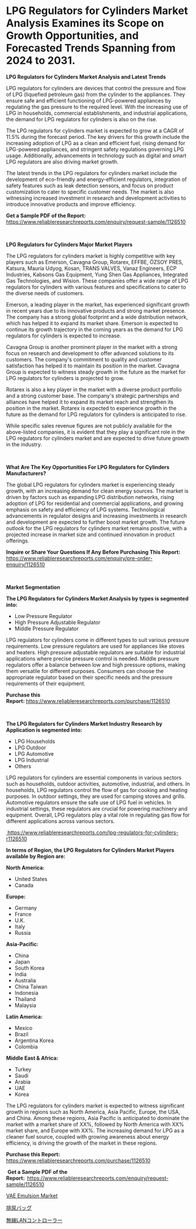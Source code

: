 <p><h1>LPG Regulators for Cylinders Market Analysis Examines its Scope on Growth Opportunities, and Forecasted Trends Spanning from 2024 to 2031.</h1></p><p><strong>LPG Regulators for Cylinders Market Analysis and Latest Trends</strong></p>
<p><p>LPG regulators for cylinders are devices that control the pressure and flow of LPG (liquefied petroleum gas) from the cylinder to the appliances. They ensure safe and efficient functioning of LPG-powered appliances by regulating the gas pressure to the required level. With the increasing use of LPG in households, commercial establishments, and industrial applications, the demand for LPG regulators for cylinders is also on the rise.</p><p>The LPG regulators for cylinders market is expected to grow at a CAGR of 11.5% during the forecast period. The key drivers for this growth include the increasing adoption of LPG as a clean and efficient fuel, rising demand for LPG-powered appliances, and stringent safety regulations governing LPG usage. Additionally, advancements in technology such as digital and smart LPG regulators are also driving market growth.</p><p>The latest trends in the LPG regulators for cylinders market include the development of eco-friendly and energy-efficient regulators, integration of safety features such as leak detection sensors, and focus on product customization to cater to specific customer needs. The market is also witnessing increased investment in research and development activities to introduce innovative products and improve efficiency.</p></p>
<p><strong>Get a Sample PDF of the Report:&nbsp;</strong> <a href="https://www.reliableresearchreports.com/enquiry/request-sample/1126510">https://www.reliableresearchreports.com/enquiry/request-sample/1126510</a></p>
<p>&nbsp;</p>
<p><strong>LPG Regulators for Cylinders Major Market Players</strong></p>
<p><p>The LPG regulators for cylinders market is highly competitive with key players such as Emerson, Cavagna Group, Rotarex, EFFBE, ÖZSOY PRES, Katsura, Mauria Udyog, Kosan, TRANS VALVES, Vanaz Engineers, ECP Industries, Kabsons Gas Equipment, Yung Shen Gas Appliances, Integrated Gas Technologies, and Wision. These companies offer a wide range of LPG regulators for cylinders with various features and specifications to cater to the diverse needs of customers.</p><p>Emerson, a leading player in the market, has experienced significant growth in recent years due to its innovative products and strong market presence. The company has a strong global footprint and a wide distribution network, which has helped it to expand its market share. Emerson is expected to continue its growth trajectory in the coming years as the demand for LPG regulators for cylinders is expected to increase.</p><p>Cavagna Group is another prominent player in the market with a strong focus on research and development to offer advanced solutions to its customers. The company's commitment to quality and customer satisfaction has helped it to maintain its position in the market. Cavagna Group is expected to witness steady growth in the future as the market for LPG regulators for cylinders is projected to grow.</p><p>Rotarex is also a key player in the market with a diverse product portfolio and a strong customer base. The company's strategic partnerships and alliances have helped it to expand its market reach and strengthen its position in the market. Rotarex is expected to experience growth in the future as the demand for LPG regulators for cylinders is anticipated to rise.</p><p>While specific sales revenue figures are not publicly available for the above-listed companies, it is evident that they play a significant role in the LPG regulators for cylinders market and are expected to drive future growth in the industry.</p></p>
<p>&nbsp;</p>
<p><strong>What Are The Key Opportunities For LPG Regulators for Cylinders Manufacturers?</strong></p>
<p><p>The global LPG regulators for cylinders market is experiencing steady growth, with an increasing demand for clean energy sources. The market is driven by factors such as expanding LPG distribution networks, rising adoption of LPG for residential and commercial applications, and growing emphasis on safety and efficiency of LPG systems. Technological advancements in regulator designs and increasing investments in research and development are expected to further boost market growth. The future outlook for the LPG regulators for cylinders market remains positive, with a projected increase in market size and continued innovation in product offerings.</p></p>
<p><strong>Inquire or Share Your Questions If Any Before Purchasing This Report:</strong> <a href="https://www.reliableresearchreports.com/enquiry/pre-order-enquiry/1126510">https://www.reliableresearchreports.com/enquiry/pre-order-enquiry/1126510</a></p>
<p>&nbsp;</p>
<p><strong>Market Segmentation</strong></p>
<p><strong>The LPG Regulators for Cylinders Market Analysis by types is segmented into:</strong></p>
<p><ul><li>Low Pressure Regulator</li><li>High Pressure Adjustable Regulator</li><li>Middle Pressure Regulator</li></ul></p>
<p><p>LPG regulators for cylinders come in different types to suit various pressure requirements. Low pressure regulators are used for appliances like stoves and heaters. High pressure adjustable regulators are suitable for industrial applications where precise pressure control is needed. Middle pressure regulators offer a balance between low and high pressure options, making them versatile for different purposes. Consumers can choose the appropriate regulator based on their specific needs and the pressure requirements of their equipment.</p></p>
<p><strong>Purchase this Report:&nbsp;</strong><a href="https://www.reliableresearchreports.com/purchase/1126510">https://www.reliableresearchreports.com/purchase/1126510</a></p>
<p>&nbsp;</p>
<p><strong>The LPG Regulators for Cylinders Market Industry Research by Application is segmented into:</strong></p>
<p><ul><li>LPG Households</li><li>LPG Outdoor</li><li>LPG Automotive</li><li>LPG Industrial</li><li>Others</li></ul></p>
<p><p>LPG regulators for cylinders are essential components in various sectors such as households, outdoor activities, automotive, industrial, and others. In households, LPG regulators control the flow of gas for cooking and heating purposes. In outdoor settings, they are used for camping stoves and grills. Automotive regulators ensure the safe use of LPG fuel in vehicles. In industrial settings, these regulators are crucial for powering machinery and equipment. Overall, LPG regulators play a vital role in regulating gas flow for different applications across various sectors.</p></p>
<p><a href="https://www.reliableresearchreports.com/lpg-regulators-for-cylinders-r1126510">&nbsp;https://www.reliableresearchreports.com/lpg-regulators-for-cylinders-r1126510</a></p>
<p><strong>In terms of Region, the LPG Regulators for Cylinders Market Players available by Region are:</strong></p>
<p>
    <p> <strong> North America: </strong>
        <ul>
            <li>United States</li>
            <li>Canada</li>
        </ul>
        </p> 
    <p> <strong> Europe: </strong>
        <ul>
            <li>Germany</li>
            <li>France</li>
            <li>U.K.</li>
            <li>Italy</li>
            <li>Russia</li>
        </ul>
        </p> 
    <p> <strong> Asia-Pacific: </strong>
        <ul>
            <li>China</li>
            <li>Japan</li>
            <li>South Korea</li>
            <li>India</li>
            <li>Australia</li>
            <li>China Taiwan</li>
            <li>Indonesia</li>
            <li>Thailand</li>
            <li>Malaysia</li>
        </ul>
        </p> 
    <p> <strong> Latin America: </strong>
        <ul>
            <li>Mexico</li>
            <li>Brazil</li>
            <li>Argentina Korea</li>
            <li>Colombia</li>
        </ul>
        </p> 
    <p> <strong> Middle East & Africa: </strong>
        <ul>
            <li>Turkey</li>
            <li>Saudi</li>
            <li>Arabia</li>
            <li>UAE</li>
            <li>Korea</li>
        </ul>
    </p>
    </p>
<p><p>The LPG regulators for cylinders market is expected to witness significant growth in regions such as North America, Asia Pacific, Europe, the USA, and China. Among these regions, Asia Pacific is anticipated to dominate the market with a market share of XX%, followed by North America with XX% market share, and Europe with XX%. The increasing demand for LPG as a cleaner fuel source, coupled with growing awareness about energy efficiency, is driving the growth of the market in these regions.</p></p>
<p><strong>Purchase this Report: </strong><a href="https://www.reliableresearchreports.com/purchase/1126510">https://www.reliableresearchreports.com/purchase/1126510</a></p>
<p>&nbsp;<strong>Get a Sample PDF of the Report:&nbsp;&nbsp;</strong><a href="https://www.reliableresearchreports.com/enquiry/request-sample/1126510">https://www.reliableresearchreports.com/enquiry/request-sample/1126510</a></p>
<p><strong></strong></p>
<p><p><a href="https://issuu.com/reportprime-2/docs/vae-emulsion-market-size-2030.pptx">VAE Emulsion Market</a></p><p><a href="https://medium.com/@rocklobster885/%E5%B0%BF%E7%AE%A1%E6%8E%92%E5%87%BA%E8%A2%8B%E5%B8%82%E5%A0%B4%E5%88%86%E6%9E%90-%E5%85%B6cagr-%E5%B8%82%E5%A0%B4%E7%B4%B0%E5%88%86%E5%92%8C%E5%85%A8%E7%90%83%E8%A1%8C%E6%A5%AD%E6%A6%82%E6%B3%81-cb5eb376285c">排尿バッグ</a></p><p><a href="https://medium.com/@kaitlensen45645/wlan%E3%82%B3%E3%83%B3%E3%83%88%E3%83%AD%E3%83%BC%E3%83%A9%E3%83%BC%E3%81%AE%E5%B8%82%E5%A0%B4%E8%A6%8F%E6%A8%A1%E3%81%A8%E5%B8%82%E5%A0%B4%E5%8B%95%E5%90%91-%E5%AE%8C%E5%85%A8%E3%81%AA%E6%A5%AD%E7%95%8C%E6%A6%82%E8%A6%81-2024%E5%B9%B4%E3%81%8B%E3%82%892031%E5%B9%B4%E3%81%BE%E3%81%A7-b8133f9a7aba">無線LANコントローラー</a></p></p>